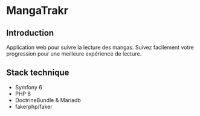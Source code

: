 # MangaTrakr

## Introduction

Application web pour suivre la lecture des mangas. Suivez facilement votre progression pour une meilleure expérience de lecture.

## Stack technique
* Symfony 6
* PHP 8
* DoctrineBundle & Mariadb
* fakerphp/faker